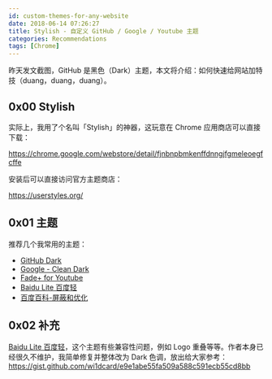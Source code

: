 ```yaml
---
id: custom-themes-for-any-website
date: 2018-06-14 07:26:27
title: Stylish - 自定义 GitHub / Google / Youtube 主题
categories: Recommendations
tags: [Chrome]
---
```


昨天发文截图，GitHub 是黑色（Dark）主题，本文将介绍：如何快速给网站加特技（duang，duang，duang）。

## 0x00 Stylish

实际上，我用了个名叫「Stylish」的神器，这玩意在 Chrome 应用商店可以直接下载：

<https://chrome.google.com/webstore/detail/fjnbnpbmkenffdnngjfgmeleoegfcffe>

安装后可以直接访问官方主题商店：

<https://userstyles.org/>

## 0x01 主题

推荐几个我常用的主题：

- [GitHub Dark](http://userstyles.org/styles/37035)
- [Google - Clean Dark](http://userstyles.org/styles/144028)
- [Fade+ for Youtube](https://userstyles.org/styles/141088/fade-for-youtube)
- [Baidu Lite 百度轻](https://userstyles.org/styles/123858/baidu-lite)
- [百度百科-屏蔽和优化](http://userstyles.org/styles/130739)

## 0x02 补充

[Baidu Lite 百度轻](https://userstyles.org/styles/123858/baidu-lite)，这个主题有些兼容性问题，例如 Logo 重叠等等。作者本身已经很久不维护，我简单修复并整体改为 Dark 色调，放出给大家参考：<https://gist.github.com/wi1dcard/e9e1abe55fa509a588c591ecb55cd8bb>
